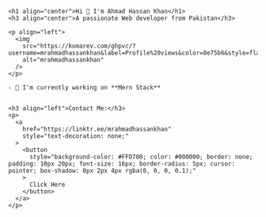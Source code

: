     <h1 align="center">Hi 👋 I'm Ahmad Hassan Khan</h1>
    <h3 align="center">A passionate Web developer from Pakistan</h3>

    <p align="left">
      <img
        src="https://komarev.com/ghpvc/?username=mrahmadhassankhan&label=Profile%20views&color=0e75b6&style=flat"
        alt="mrahmadhassankhan"
      />
    </p>

    - 🌱 I'm currently working on **Mern Stack**

    
    <h3 align="left">Contact Me:</h3>
    <p>
      <a
        href="https://linktr.ee/mrahmadhassankhan"
        style="text-decoration: none;"
      >
        <button
          style="background-color: #FFD700; color: #000000; border: none; padding: 10px 20px; font-size: 16px; border-radius: 5px; cursor: pointer; box-shadow: 0px 2px 4px rgba(0, 0, 0, 0.1);"
        >
          Click Here
        </button>
      </a>
    </p>
